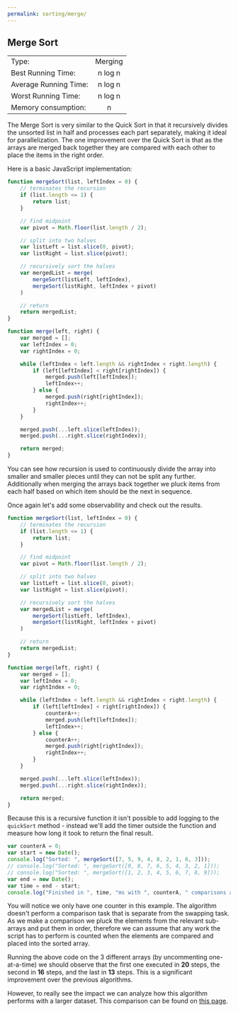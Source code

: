 ```yaml
---
permalink: sorting/merge/
---
```


## Merge Sort

|                       |           |
| --------------------- | :-------: |
| Type:                 |  Merging  |
| Best Running Time:    |  n log n  |
| Average Running Time: |  n log n  |
| Worst Running Time:   |  n log n  |
| Memory consumption:   |     n     |

The Merge Sort is very similar to the Quick Sort in that it recursively divides the unsorted list in half and processes each part separately, making it ideal for parallelization. The one improvement over the Quick Sort is that as the arrays are merged back together they are compared with each other to place the items in the right order.

Here is a basic JavaScript implementation:

```javascript
function mergeSort(list, leftIndex = 0) {
    // terminates the recursion
    if (list.length <= 1) {
        return list;
    }

    // find midpoint
    var pivot = Math.floor(list.length / 2);

    // split into two halves
    var listLeft = list.slice(0, pivot);
    var listRight = list.slice(pivot);

    // recursively sort the halves
    var mergedList = merge(
        mergeSort(listLeft, leftIndex),
        mergeSort(listRight, leftIndex + pivot)
    )

    // return
    return mergedList;
}

function merge(left, right) {
    var merged = [];
    var leftIndex = 0;
    var rightIndex = 0;

    while (leftIndex < left.length && rightIndex < right.length) {
        if (left[leftIndex] < right[rightIndex]) {
            merged.push(left[leftIndex]);
            leftIndex++;
        } else {
            merged.push(right[rightIndex]);
            rightIndex++;
        }
    }

    merged.push(...left.slice(leftIndex));
    merged.push(...right.slice(rightIndex));

    return merged;
}
```

You can see how recursion is used to continuously divide the array into smaller and smaller pieces until they can not be split any further. Additionally when merging the arrays back together we pluck items from each half based on which item should be the next in sequence.

Once again let's add some observability and check out the results.

```javascript
function mergeSort(list, leftIndex = 0) {
    // terminates the recursion
    if (list.length <= 1) {
        return list;
    }

    // find midpoint
    var pivot = Math.floor(list.length / 2);

    // split into two halves
    var listLeft = list.slice(0, pivot);
    var listRight = list.slice(pivot);

    // recursively sort the halves
    var mergedList = merge(
        mergeSort(listLeft, leftIndex),
        mergeSort(listRight, leftIndex + pivot)
    )

    // return
    return mergedList;
}

function merge(left, right) {
    var merged = [];
    var leftIndex = 0;
    var rightIndex = 0;

    while (leftIndex < left.length && rightIndex < right.length) {
        if (left[leftIndex] < right[rightIndex]) {
            counterA++;
            merged.push(left[leftIndex]);
            leftIndex++;
        } else {
            counterA++;
            merged.push(right[rightIndex]);
            rightIndex++;
        }
    }

    merged.push(...left.slice(leftIndex));
    merged.push(...right.slice(rightIndex));

    return merged;
}
```

Because this is a recursive function it isn't possible to add logging to the `quickSort` method - instead we'll add the timer outside the function and measure how long it took to return the final result.

```javascript
var counterA = 0;
var start = new Date();
console.log("Sorted: ", mergeSort([7, 5, 9, 4, 8, 2, 1, 6, 3]));
// console.log("Sorted: ", mergeSort([9, 8, 7, 6, 5, 4, 3, 2, 1]));
// console.log("Sorted: ", mergeSort([1, 2, 3, 4, 5, 6, 7, 8, 9]));
var end = new Date();
var time = end - start;
console.log("Finished in ", time, "ms with ", counterA, " comparisons and swaps");
```

You will notice we only have one counter in this example. The algorithm doesn't perform a comparison task that is separate from the swapping task. As we make a comparison we pluck the elements from the relevant sub-arrays and put them in order, therefore we can assume that any work the script has to perform is counted when the elements are compared and placed into the sorted array.

Running the above code on the 3 different arrays (by uncommenting one-at-a-time) we should observe that the first one executed in **20** steps, the second in **16** steps, and the last in **13** steps. This is a significant improvement over the previous algorithms.

However, to really see the impact we can analyze how this algorithm performs with a larger dataset. This comparison can be found on [this page](../comparison/).
